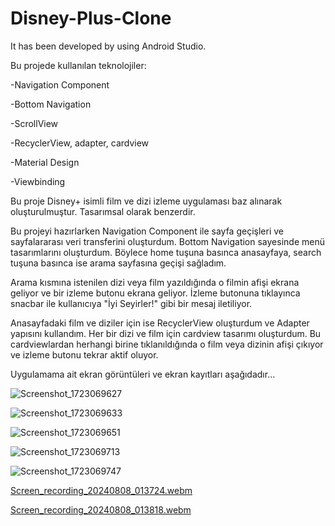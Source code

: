 # Disney-Plus-Clone
 It has been developed by using Android Studio.


Bu projede kullanılan teknolojiler: 


 -Navigation Component
 
 -Bottom Navigation
 
 -ScrollView
 
 -RecyclerView, adapter, cardview
 
 -Material Design
 
 -Viewbinding


 Bu proje Disney+ isimli film ve dizi izleme uygulaması baz alınarak oluşturulmuştur. Tasarımsal olarak benzerdir.


 Bu projeyi hazırlarken Navigation Component ile sayfa geçişleri ve sayfalararası veri transferini oluşturdum. Bottom Navigation sayesinde menü tasarımlarını oluşturdum. Böylece home tuşuna basınca anasayfaya, search tuşuna basınca ise
arama sayfasına geçişi sağladım.

 Arama kısmına istenilen dizi veya film yazıldığında o filmin afişi ekrana geliyor ve bir izleme butonu ekrana geliyor. İzleme  butonuna tıklayınca snacbar ile kullanıcıya "İyi Seyirler!" gibi bir mesaj iletiliyor.

 Anasayfadaki film ve diziler için ise RecyclerView oluşturdum ve Adapter yapısını kullandım. Her bir dizi ve film için cardview tasarımı oluşturdum. Bu cardviewlardan herhangi birine tıklanıldığında o film veya dizinin afişi çıkıyor ve izleme butonu tekrar aktif oluyor.


 Uygulamama ait ekran görüntüleri ve ekran kayıtları aşağıdadır...




![Screenshot_1723069627](https://github.com/user-attachments/assets/80d81b8d-bb9b-47a4-8972-45e3cfe00cda)





![Screenshot_1723069633](https://github.com/user-attachments/assets/39fdfc77-558c-46c0-acf0-47bc35599c02)





![Screenshot_1723069651](https://github.com/user-attachments/assets/9ec4ea8c-5781-48f7-9e02-0aa35b4c8c79)





![Screenshot_1723069713](https://github.com/user-attachments/assets/5a1c97c8-2346-48d8-8912-dfe14cc1d03e)





![Screenshot_1723069747](https://github.com/user-attachments/assets/25730607-1b40-4025-992a-a21c1165935e)





[Screen_recording_20240808_013724.webm](https://github.com/user-attachments/assets/f352a957-a868-47d7-9a3c-31cccc63a942)





[Screen_recording_20240808_013818.webm](https://github.com/user-attachments/assets/59cb01d9-4afc-4008-b5f9-ee03f3556a74)



 
